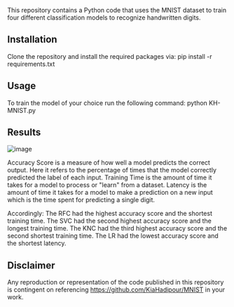 
This repository contains a Python code that uses the MNIST dataset to train four different 
classification models to recognize handwritten digits.

## Installation

Clone the repository and install the required packages via: pip install -r requirements.txt

## Usage

To train the model of your choice run the following command: python KH-MNIST.py

## Results

![image](https://user-images.githubusercontent.com/33584311/228629518-c07b972d-57b7-45cf-b4f5-e5eaa986ca01.png)

Accuracy Score is a measure of how well a model predicts the correct output. Here it refers to the percentage of 
times that the model correctly predicted the label of each input. Training Time is the amount of time it takes 
for a model to process or "learn" from a dataset. Latency is the amount of time it takes for a model to make a 
prediction on a new input which is the time spent for predicting a single digit. 

Accordingly:
  The RFC had the highest accuracy score and the shortest training time.
  The SVC had the second highest accuracy score and the longest training time.
  The KNC had the third highest accuracy score and the second shortest training time.
  The LR had the lowest accuracy score and the shortest latency.

## Disclaimer

Any reproduction or representation of the code published in this repository is contingent on referencing 
https://github.com/KiaHadipour/MNIST in your work.
